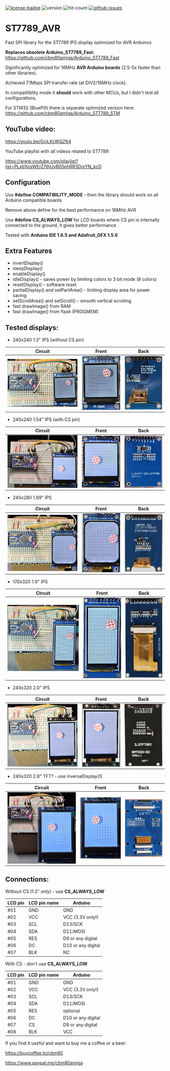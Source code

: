 [![license-badge][]][license] ![version]  ![hit-count] [![github-issues][]][issues]

# ST7789_AVR
Fast SPI library for the ST7789 IPS display optimized for AVR Arduinos

**Replaces obsolete Arduino_ST7789_Fast:** https://github.com/cbm80amiga/Arduino_ST7789_Fast

Significantly optimized for 16MHz **AVR Arduino boards** (2.5-5x faster than other libraries).

Achieved 7.1Mbps SPI transfer rate (at DIV2/16MHz clock).

In compatiliblity mode it **should** work with other MCUs, but I didn't test all configurations.

For STM32 (BluePill) there is separate optimized version here: https://github.com/cbm80amiga/Arduino_ST7789_STM

## YouTube video: ##

https://youtu.be/GciLKcWQZK4

YouTube playlist with all videos related to ST7789:

https://www.youtube.com/playlist?list=PLxb1losWErZ7thUyB05phRR3DoiYN_kcD

## Configuration

Use **#define COMPATIBILITY_MODE** - then the library should work on all Arduino compatible boards

Remove above define for the best performance on 16MHz AVR

Use **#define CS_ALWAYS_LOW** for LCD boards where CS pin is internally connected to the ground, it gives better performance

Tested with **Arduino IDE 1.6.5 and Adafruit_GFX 1.5.6**

## Extra Features
- invertDisplay()
- sleepDisplay()
- enableDisplay()
- idleDisplay() - saves power by limiting colors to 3 bit mode (8 colors)
- resetDisplay() - software reset
- partialDisplay() and setPartArea() - limiting display area for power saving
- setScrollArea() and setScroll() - smooth vertical scrolling
- fast drawImage() from RAM
- fast drawImage() from flash (PROGMEM)

## Tested displays:
- 240x240 1.3" IPS (without CS pin)

|Circuit|Front|Back|
|--|--|--|
|<img src="images/lcd1.3.jpg" title="1.3" /> |<img src="images/lcd1.3a.jpg" /> |<img src="images/lcd1.3b.jpg" />|

- 240x240 1.54" IPS (with CS pin)

|Circuit|Front|Back|
|--|--|--|
|<img src="images/lcd1.54.jpg" title="1.54" /> |<img src="images/lcd1.54a.jpg" />| <img src="images/lcd1.54b.jpg" />|

- 240x280 1.69" IPS

|Circuit|Front|Back|
|--|--|--|
|<img src="images/lcd1.69.jpg" title="1.69" /> |<img src="images/lcd1.69a.jpg" />| <img src="images/lcd1.69b.jpg" />|

- 170x320 1.9" IPS

|Circuit|Front|Back|
|--|--|--|
|<img src="images/lcd1.9.jpg" title="1.9"  /> |<img src="images/lcd1.9a.jpg" /> |<img src="images/lcd1.9b.jpg" />|

- 240x320 2.0" IPS

|Circuit|Front|Back|
|--|--|--|
|<img src="images/lcd2.0.jpg" title="2.0" /> |<img src="images/lcd2.0a.jpg" /> |<img src="images/lcd2.0b.jpg" />|

- 240x320 2.8" TFT?  - use inverseDisplay(1)

|Circuit|Front|Back|
|--|--|--|
|<img src="images/lcd2.8.jpg" title="2.8" /> |<img src="images/lcd2.8a.jpg" /> |<img src="images/lcd2.8b.jpg" />|


## Connections:

Without CS (1.3" only) - use **CS_ALWAYS_LOW**

|LCD pin|LCD pin name|Arduino|
|--|--|--|
|#01| GND| GND|
|#02| VCC |VCC (3.3V only!)|
|#03| SCL |D13/SCK|
|#04| SDA |D11/MOSI|
|#05| RES |D9 or any digital|
|#06| DC  |D10 or any digital|
|#07| BLK |NC|

With CS - don't use **CS_ALWAYS_LOW**

|LCD pin|LCD pin name|Arduino|
|--|--|--|
|#01| GND| GND|
|#02| VCC |VCC (3.3V only!)|
|#03| SCL |D13/SCK|
|#04| SDA |D11/MOSI|
|#05| RES |optional|
|#06| DC  |D10 or any digital|
|#07| CS  |D9 or any digital|
|#08| BLK |VCC|


If you find it useful and want to buy me a coffee or a beer:

https://buycoffee.to/cbm80

https://www.paypal.me/cbm80amiga

[license-badge]: https://img.shields.io/badge/License-GPLv3-blue.svg
[license]:       https://choosealicense.com/licenses/gpl-3.0/
[version]:       https://img.shields.io/badge/Version-1.1.0-green.svg
[hit-count]:     https://hits.seeyoufarm.com/api/count/incr/badge.svg?url=https%3A%2F%2Fgithub.com%2Fcbm80amiga%2FST7789_AVR&count_bg=%2379C83D&title_bg=%23555555&icon=&icon_color=%23E7E7E7&title=hits&edge_flat=false
[github-issues]: https://img.shields.io/github/issues/cbm80amiga/ST7789_AVR.svg
[issues]:        https://github.com/cbm80amiga/ST7789_AVR/issues/
